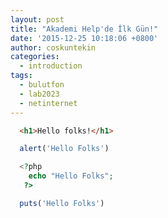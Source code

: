 ```yaml
---
layout: post
title: "Akademi Help'de İlk Gün!"
date: '2015-12-25 10:18:06 +0800'
author: coskuntekin
categories:
  - introduction
tags:
  - bulutfon
  - lab2023
  - netinternet
---
```



```html
  <h1>Hello folks!</h1>
```

```js
  alert('Hello Folks')
```

```php
  <?php
    echo "Hello Folks";
   ?>
```

```ruby
  puts('Hello Folks')
```
